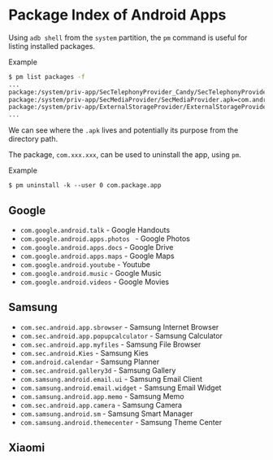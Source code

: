 # Package Index of Android Apps

Using `adb shell` from the `system` partition, the `pm` command is useful for listing installed packages.

Example
```bash
$ pm list packages -f
...
package:/system/priv-app/SecTelephonyProvider_Candy/SecTelephonyProvider_Candy.apk=com.android.providers.telephony
package:/system/priv-app/SecMediaProvider/SecMediaProvider.apk=com.android.providers.media
package:/system/priv-app/ExternalStorageProvider/ExternalStorageProvider.apk=com.android.externalstorage
...
```

We can see where the `.apk` lives and potentially its purpose from the directory path.

The package, `com.xxx.xxx`, can be used to uninstall the app, using `pm`.

Example
```
$ pm uninstall -k --user 0 com.package.app
```

## Google 

* `com.google.android.talk` - Google Handouts
* `com.google.android.apps.photos ` - Google Photos
* `com.google.android.apps.docs` - Google Drive
* `com.google.android.apps.maps` - Google Maps
* `com.google.android.youtube` - Youtube
* `com.google.android.music` - Google Music
* `com.google.android.videos` - Google Movies

## Samsung

* `com.sec.android.app.sbrowser` - Samsung Internet Browser
* `com.sec.android.app.popupcalculator` - Samsung Calculator
* `com.sec.android.app.myfiles` - Samsung File Browser
* `com.sec.android.Kies` - Samsung Kies
* `com.android.calendar` - Samsung Planner
* `com.sec.android.gallery3d` - Samsung Gallery
* `com.samsung.android.email.ui` - Samsung Email Client
* `com.samsung.android.email.widget` - Samsung Email Widget
* `com.samsung.android.app.memo` - Samsung Memo
* `com.sec.android.app.camera` - Samsung Camera
* `com.samsung.android.sm` - Samsung Smart Manager
* `com.samsung.android.themecenter` - Samsung Theme Center

## Xiaomi
